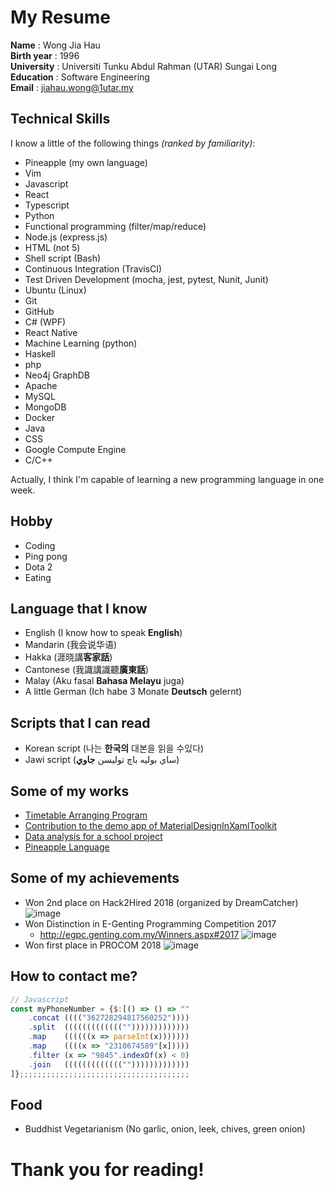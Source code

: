 # My Resume
**Name** : Wong Jia Hau  
**Birth year** : 1996  
**University** : Universiti Tunku Abdul Rahman (UTAR) Sungai Long  
**Education** : Software Engineering  
**Email** : jiahau.wong@1utar.my

## Technical Skills
I know a little of the following things _(ranked by familiarity)_:
- Pineapple (my own language)
- Vim
- Javascript
- React
- Typescript
- Python 
- Functional programming (filter/map/reduce)
- Node.js (express.js)
- HTML (not 5)
- Shell script (Bash) 
- Continuous Integration (TravisCI)
- Test  Driven Development (mocha, jest, pytest, Nunit, Junit)
- Ubuntu (Linux)
- Git
- GitHub
- C# (WPF)
- React Native
- Machine Learning (python)
- Haskell
- php
- Neo4j GraphDB
- Apache
- MySQL
- MongoDB
- Docker
- Java
- CSS
- Google Compute Engine
- C/C++

Actually, I think I'm capable of learning a new programming language in one week.

## Hobby
- Coding
- Ping pong
- Dota 2
- Eating

## Language that I know
- English (I know how to speak **English**)
- Mandarin (我会说华语)
- Hakka (涯晓講**客家話**)
- Cantonese (我識講識聽**廣東話**)
- Malay (Aku fasal **Bahasa Melayu** juga)
- A little German (Ich habe 3 Monate **Deutsch** gelernt)
## Scripts that I can read
- Korean script (나는 **한국의** 대본을 읽을 수있다)
- Jawi script (ساي بوليه باچ توليسن **جاوي**)


## Some of my works
- [Timetable Arranging Program](https://github.com/wongjiahau/ttap-web)
- [Contribution to the demo app of MaterialDesignInXamlToolkit](https://github.com/ButchersBoy/MaterialDesignInXamlToolkit/graphs/contributors)
- [Data analysis for a school project](https://github.com/fesvictor/TCLCPhase2)
- [Pineapple Language](https://github.com/wongjiahau/pineapple)

## Some of my achievements
- Won 2nd place on Hack2Hired 2018 (organized by DreamCatcher) 
![image](https://user-images.githubusercontent.com/23183656/40950150-1d823b24-68a4-11e8-8aee-9be5736b29d6.png)
- Won Distinction in E-Genting Programming Competition 2017
  - http://egpc.genting.com.my/Winners.aspx#2017
![image](https://user-images.githubusercontent.com/23183656/40950272-af4fecd6-68a4-11e8-8c99-5dd3b64ecd6e.png)
- Won first place in PROCOM 2018
![image](https://scontent.fkul13-1.fna.fbcdn.net/v/t1.0-9/38264122_995939143899156_3196469984880492544_n.jpg?_nc_cat=0&oh=5d7366c1201aefff17fb47a1c9d2755c&oe=5BC95F3F)


## How to contact me?
```js
// Javascript
const myPhoneNumber = {$:[() => () => ""
    .concat (((("362728294817560252"))))
    .split  ((((((((((((("")))))))))))))
    .map    ((((((x => parseInt(x)))))))
    .map    ((((x => "2310674589"[x]))))
    .filter (x => "9845".indexOf(x) < 0)
    .join   ((((((((((((("")))))))))))))
]};;;;;;;;;;;;;;;;;;;;;;;;;;;;;;;;;;;;;;
```

## Food
- Buddhist Vegetarianism (No garlic, onion, leek, chives, green onion)

# Thank you for reading!
